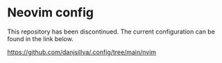 # Neovim config
This repository has been discontinued. The current configuration can be found in the link below.

https://github.com/danjsillva/.config/tree/main/nvim
